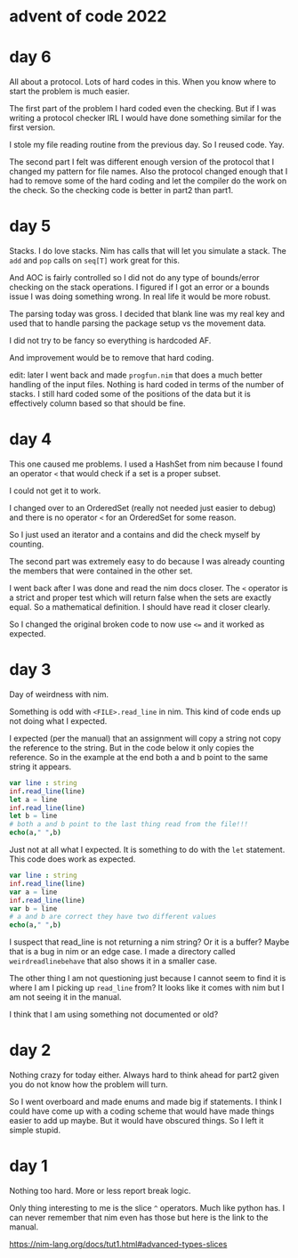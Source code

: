 # advent of code 2022

# day 6
All about a protocol. Lots of hard codes in this. When you know where to start the problem is much easier.

The first part of the problem I hard coded even the checking. But if I was writing a protocol checker IRL I would have done something similar for the first version.

I stole my file reading routine from the previous day. So I reused code. Yay.

The second part I felt was different enough version of the protocol that I changed my pattern for file names.
Also the protocol changed enough that I had to remove some of the hard coding and let the compiler do the work on the check. So the checking code is better in part2 than part1.

# day 5
Stacks. I do love stacks. Nim has calls that will let you simulate a stack. The `add` and `pop` calls on `seq[T]` work great for this.

And AOC is fairly controlled so I did not do any type of bounds/error checking on the stack operations. I figured if I got an error or a bounds issue I was doing something wrong. In real life it would be more robust.

The parsing today was gross. I decided that blank line was my real key and used that to handle parsing the package setup vs the movement data.

I did not try to be fancy so everything is hardcoded AF.

And improvement would be to remove that hard coding.

edit: later I went back and made `progfun.nim` that does a much better handling of the input files. Nothing is hard coded in terms of the number of stacks. I still hard coded some of the positions of the data but it is effectively column based so that should be fine.

# day 4
This one caused me problems. I used a HashSet from nim because I found an operator `<` that would check if a set is a proper subset.

I could not get it to work.

I changed over to an OrderedSet (really not needed just easier to debug) and there is no operator `<` for an OrderedSet for some reason.

So I just used an iterator and a contains and did the check myself by counting.

The second part was extremely easy to do because I was already counting the members that were contained in the other set.

I went back after I was done and read the nim docs closer. The `<` operator is a strict and proper test which will return false when the sets are exactly equal. So a mathematical definition. I should have read it closer clearly.

So I changed the original broken code to now use `<=` and it worked as expected.

# day 3
Day of weirdness with nim.

Something is odd with `<FILE>.read_line` in nim. This kind of code ends up not doing what I expected.

I expected (per the manual) that an assignment will copy a string not copy the reference to the string. But in the code below it only copies the reference. So in the example at the end both a and b point to the same string it appears.

```nim
var line : string
inf.read_line(line)
let a = line
inf.read_line(line)
let b = line
# both a and b point to the last thing read from the file!!!
echo(a," ",b)
```
Just not at all what I expected. It is something to do with the `let` statement. This code does work as expected.

```nim
var line : string
inf.read_line(line)
var a = line
inf.read_line(line)
var b = line
# a and b are correct they have two different values
echo(a," ",b)
```
I suspect that read_line is not returning a nim string? Or it is a buffer? Maybe that is a bug in nim or an edge case. I made a directory called `weirdreadlinebehave` that also shows it in a smaller case.

The other thing I am not questioning just because I cannot seem to find it is where I am I picking up `read_line` from? It looks like it comes with nim but I am not seeing it in the manual.

I think that I am using something not documented or old?





# day 2
Nothing crazy for today either. Always hard to think ahead for part2 given you do not know how the problem will turn.

So I went overboard and made enums and made big if statements. I think I could have come up with a coding scheme that would have made things easier to add up maybe. But it would have obscured things. So I left it simple stupid.

# day 1
Nothing too hard. More or less report break logic.

Only thing interesting to me is the slice `^` operators. Much like python has. I can never remember that nim even has those but here is the link to the manual.

https://nim-lang.org/docs/tut1.html#advanced-types-slices



